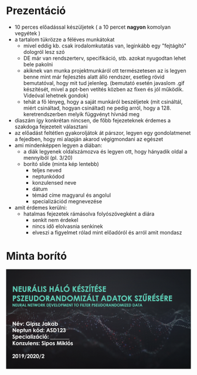 # Prezentáció

- 10 perces előadással készüljetek ( a 10 percet **nagyon** komolyan vegyétek )
- a tartalom tükrözze a féléves munkátokat
    - mivel eddig kb. csak irodalomkutatás van, leginkább egy "fejtágító" dologról lesz szó
    - DE már van rendszerterv, specifikáció, stb. azokat nyugodtan lehet bele pakolni
    - akiknek van munka projektmunkáról ott természetesen az is legyen benne mint már fejlesztés alatt álló rendszer, esetleg rövid bemutatóval, hogy mit tud jelenleg. (bemutató esetén javaslom .gif készítését, mivel a ppt-ben vetítés közben az fixen és jól működik. Videóval lehetnek gondok)
    - tehát a fő lényeg, hogy a saját munkáról beszéljetek (mit csináltál, miért csináltad, hogyan csináltad) ne pedig arról, hogy a 128. keretrendszerben melyik függvényt hívnád meg
- diaszám így konkrétan nincsen, de főbb fejezeteknek érdemes a szakdoga fejezeteit választani
- az előadást feltétlen gyakoroljátok át párszor, legyen egy gondolatmenet a fejedben, hogy mi alapján akarod végigmondani az egészet
- ami mindenképpen legyen a diában:
    - a diák legyenek oldalszámozva és legyen ott, hogy hányadik oldal a mennyiből (pl. 3/20)
    - borító slide (minta kép lentebb)
        - teljes neved
        - neptunkódod
        - konzulensed neve
        - dátum
        - témád címe magyarul és angolul
        - specializációd megnevezése
- amit érdemes kerülni:
    - hatalmas fejezetek rámásolva folyószövegként a diára
        - senkit nem érdekel
        - nincs idő elolvasnia senkinek
        - elveszi a figyelmet rólad mint előadóról és arról amit mondasz


# Minta borító

![](sample-pres.png)